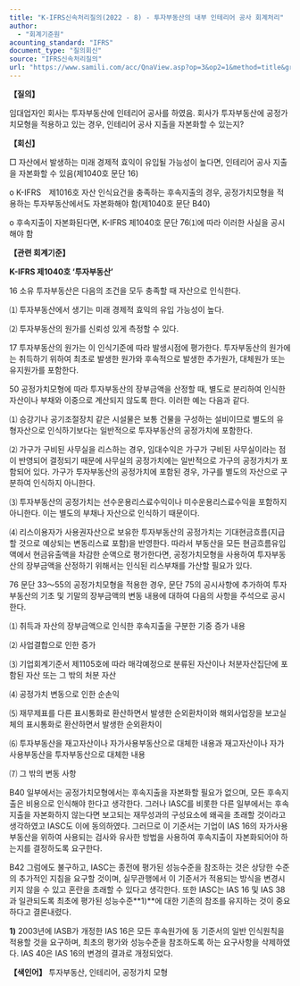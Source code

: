 ```yaml
---
title: "K-IFRS신속처리질의(2022 - 8) - 투자부동산의 내부 인테리어 공사 회계처리"
author:
  - "회계기준원"
acounting_standard: "IFRS"
document_type: "질의회신"
source: "IFRS신속처리질의"
url: "https://www.samili.com/acc/QnaView.asp?op=3&op2=1&method=title&group=2124-15;1&orgcode=3&searchword=&page=15&code=K%2DIFRS%EC%8B%A0%EC%86%8D%EC%B2%98%EB%A6%AC%EC%A7%88%EC%9D%98%2D8%3A20220203"
---
```

**【질의】**

  

임대업자인 회사는 투자부동산에 인테리어 공사를 하였음. 회사가 투자부동산에 공정가치모형을 적용하고 있는 경우, 인테리어 공사 지출을 자본화할 수 있는지?

  
  

**【회신】**

  

□ 자산에서 발생하는 미래 경제적 효익이 유입될 가능성이 높다면, 인테리어 공사 지출을 자본화할 수 있음(제1040호 문단 16)

  

o K-IFRS　제1016호 자산 인식요건을 충족하는 후속지출의 경우, 공정가치모형을 적용하는 투자부동산에서도 자본화해야 함(제1040호 문단 B40)

o 후속지출이 자본화된다면, K-IFRS 제1040호 문단 76⑴에 따라 이러한 사실을 공시해야 함

  
  

**【관련 회계기준】**

  

**K-IFRS 제1040호 ‘투자부동산’**

  

16 소유 투자부동산은 다음의 조건을 모두 충족할 때 자산으로 인식한다.

⑴ 투자부동산에서 생기는 미래 경제적 효익의 유입 가능성이 높다.

⑵ 투자부동산의 원가를 신뢰성 있게 측정할 수 있다.

  

17 투자부동산의 원가는 이 인식기준에 따라 발생시점에 평가한다. 투자부동산의 원가에는 취득하기 위하여 최초로 발생한 원가와 후속적으로 발생한 추가원가, 대체원가 또는 유지원가를 포함한다.

  

50 공정가치모형에 따라 투자부동산의 장부금액을 산정할 때, 별도로 분리하여 인식한 자산이나 부채와 이중으로 계산되지 않도록 한다. 이러한 예는 다음과 같다.

⑴ 승강기나 공기조절장치 같은 시설물은 보통 건물을 구성하는 설비이므로 별도의 유형자산으로 인식하기보다는 일반적으로 투자부동산의 공정가치에 포함한다.

⑵ 가구가 구비된 사무실을 리스하는 경우, 임대수익은 가구가 구비된 사무실이라는 점이 반영되어 결정되기 때문에 사무실의 공정가치에는 일반적으로 가구의 공정가치가 포함되어 있다. 가구가 투자부동산의 공정가치에 포함된 경우, 가구를 별도의 자산으로 구분하여 인식하지 아니한다.

⑶ 투자부동산의 공정가치는 선수운용리스료수익이나 미수운용리스료수익을 포함하지 아니한다. 이는 별도의 부채나 자산으로 인식하기 때문이다.

⑷ 리스이용자가 사용권자산으로 보유한 투자부동산의 공정가치는 기대현금흐름(지급할 것으로 예상되는 변동리스료 포함)을 반영한다. 따라서 부동산을 모든 현금흐름유입액에서 현금유출액을 차감한 순액으로 평가한다면, 공정가치모형을 사용하여 투자부동산의 장부금액을 산정하기 위해서는 인식된 리스부채를 가산할 필요가 있다.

  

76 문단 33～55의 공정가치모형을 적용한 경우, 문단 75의 공시사항에 추가하여 투자부동산의 기초 및 기말의 장부금액의 변동 내용에 대하여 다음의 사항을 주석으로 공시한다.

⑴ 취득과 자산의 장부금액으로 인식한 후속지출을 구분한 기중 증가 내용

⑵ 사업결합으로 인한 증가

⑶ 기업회계기준서 제1105호에 따라 매각예정으로 분류된 자산이나 처분자산집단에 포함된 자산 또는 그 밖의 처분 자산

⑷ 공정가치 변동으로 인한 순손익

⑸ 재무제표를 다른 표시통화로 환산하면서 발생한 순외환차이와 해외사업장을 보고실체의 표시통화로 환산하면서 발생한 순외환차이

⑹ 투자부동산을 재고자산이나 자가사용부동산으로 대체한 내용과 재고자산이나 자가사용부동산을 투자부동산으로 대체한 내용

⑺ 그 밖의 변동 사항

  

B40 일부에서는 공정가치모형에서는 후속지출을 자본화할 필요가 없으며, 모든 후속지출은 비용으로 인식해야 한다고 생각한다. 그러나 IASC를 비롯한 다른 일부에서는 후속지출을 자본화하지 않는다면 보고되는 재무성과의 구성요소에 왜곡을 초래할 것이라고 생각하였고 IASC도 이에 동의하였다. 그러므로 이 기준서는 기업이 IAS 16의 자가사용부동산을 위하여 사용되는 검사와 유사한 방법을 사용하여 후속지출이 자본화되어야 하는지를 결정하도록 요구한다.

  

B42 그럼에도 불구하고, IASC는 종전에 평가된 성능수준을 참조하는 것은 상당한 수준의 추가적인 지침을 요구할 것이며, 실무관행에서 이 기준서가 적용되는 방식을 변경시키지 않을 수 있고 혼란을 초래할 수 있다고 생각한다. 또한 IASC는 IAS 16 및 IAS 38과 일관되도록 최초에 평가된 성능수준**1)**에 대한 기존의 참조를 유지하는 것이 중요하다고 결론내렸다.

**1)** 2003년에 IASB가 개정한 IAS 16은 모든 후속원가에 동 기준서의 일반 인식원칙을 적용할 것을 요구하며, 최초의 평가와 성능수준을 참조하도록 하는 요구사항을 삭제하였다. IAS 40은 IAS 16의 변경의 결과로 개정되었다.

  
  

**【색인어】** 투자부동산, 인테리어, 공정가치 모형
